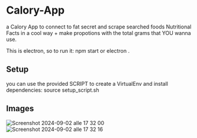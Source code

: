 # Calory-App
a Calory App to connect to fat secret and scrape searched foods Nutritional Facts in a cool way + make propotions with the total grams that YOU wanna use.

This is electron, so to run it: npm start or electron .


## Setup 
you can use the provided SCRIPT to create a VirtualEnv and install dependencies: source setup_script.sh     




## Images


![Screenshot 2024-09-02 alle 17 32 00](https://github.com/user-attachments/assets/0983c65b-0ee6-4094-8fc7-1e5c219caefa)
![Screenshot 2024-09-02 alle 17 32 16](https://github.com/user-attachments/assets/1c213ef2-31f3-4e40-9578-c00574b7ec1d)
